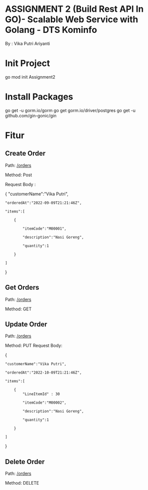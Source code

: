 # ASSIGNMENT 2 (Build Rest API In GO)- Scalable Web Service with Golang - DTS Kominfo
By : Vika Putri Ariyanti

# Init Project
go mod init Assignment2

# Install Packages
go get -u gorm.io/gorm
go get gorm.io/driver/postgres
go get -u github.com/gin-gonic/gin 

# Fitur
## Create Order
Path: [/orders ](http://localhost:8080/orders)

Method: Post 

Request Body :

{ 
    "customerName":"Vika Putri",
    
    "orderedAt":"2022-09-09T21:21:46Z",
    
    "items":[
    
        {
        
            "itemCode":"M00001",
            
            "description":"Nasi Goreng",
            
            "quantity":1
            
        }
        
    ]
    
}

## Get Orders
Path: [/orders ](http://localhost:8080/orders)

Method: GET

## Update Order
Path: [/orders ](http://localhost:8080/orders/:orderId)

Method:  PUT 
Request Body:

{

    "customerName":"Vika Putri",
    
    "orderedAt":"2022-10-09T21:21:46Z",
    
    "items":[
    
        {
            "LineItemId" : 30
        
            "itemCode":"M00002",
            
            "description":"Nasi Goreng",
            
            "quantity":1
            
        }
        
    ]
    
}

## Delete Order
Path: [/orders ](http://localhost:8080/orders/:orderId)

Method: DELETE
